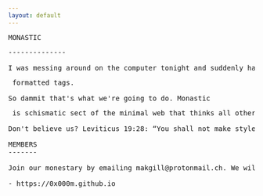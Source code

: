```yaml
---
layout: default
---
```


<pre class="col">
MONASTIC <PRE>
--------------

I was messing around on the computer tonight and suddenly had the idea to start a web design cult. But how to distinguish this cult from the other web design cults out there online? 1mb Club, 512kb Club, 250kb Club, XHMTL Luddites, and most recently the No CSS Club. I know! I'll be more radical than they are. Unfortunately, the most radical of them doesn't give me much left to work with except <pre> formatted tags.

So dammit that's what we're going to do. Monastic <PRE> is schismatic sect of the minimal web that thinks all other sects are cowardly compromisers and LARPERS probably controlled by Satan who only pretend to want a RETVRN to the golden age of the web. We teach that plain, completely unstyled TEXT is biblical and next to godliness.

Don't believe us? Leviticus 19:28: “You shall not make styles on your website...” Hithero mistranlated from the Hebrew as a prohibition against tattoos. 

MEMBERS
-------

Join our monestary by emailing makgill@protonmail.ch. We will list you as a member. Be be warned. Strict compliance must be observed. If the bulk of your website is not plain preformatted text, we will delist you.

- https://0x000m.github.io
